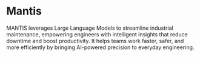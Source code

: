 # Mantis
MANTIS leverages Large Language Models to streamline industrial maintenance, empowering engineers with intelligent insights that reduce downtime and boost productivity. It helps teams work faster, safer, and more efficiently by bringing AI-powered precision to everyday engineering.
